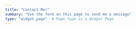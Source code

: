 ```yaml
---
title: "Contact Me!"
summary: "Use the form on this page to send me a message" 
type: "widget_page"  # Page type is a Widget Page
---
```


